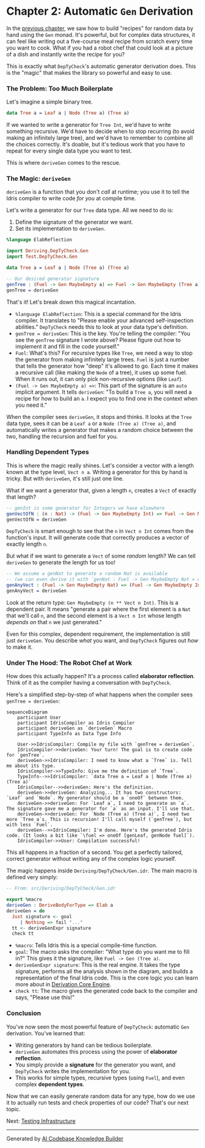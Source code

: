 # Chapter 2: Automatic `Gen` Derivation

In the [previous chapter](01_the__gen__monad.md), we saw how to build "recipes" for random data by hand using the `Gen` monad. It's powerful, but for complex data structures, it can feel like writing out a five-course meal recipe from scratch every time you want to cook. What if you had a robot chef that could look at a picture of a dish and instantly write the recipe for you?

This is exactly what `DepTyCheck`'s automatic generator derivation does. This is the "magic" that makes the library so powerful and easy to use.

### The Problem: Too Much Boilerplate

Let's imagine a simple binary tree.

```idris
data Tree a = Leaf a | Node (Tree a) (Tree a)
```

If we wanted to write a generator for `Tree Int`, we'd have to write something recursive. We'd have to decide when to stop recurring (to avoid making an infinitely large tree), and we'd have to remember to combine all the choices correctly. It's doable, but it's tedious work that you have to repeat for every single data type you want to test.

This is where `deriveGen` comes to the rescue.

### The Magic: `deriveGen`

`deriveGen` is a function that you don't *call* at runtime; you use it to tell the Idris compiler to write code *for you* at compile time.

Let's write a generator for our `Tree` data type. All we need to do is:
1.  Define the signature of the generator we want.
2.  Set its implementation to `deriveGen`.

```idris
%language ElabReflection

import Deriving.DepTyCheck.Gen
import Test.DepTyCheck.Gen

data Tree a = Leaf a | Node (Tree a) (Tree a)

-- Our desired generator signature
genTree : (Fuel -> Gen MaybeEmpty a) => Fuel -> Gen MaybeEmpty (Tree a)
genTree = deriveGen
```

That's it! Let's break down this magical incantation.

*   `%language ElabReflection`: This is a special command for the Idris compiler. It translates to "Please enable your advanced self-inspection abilities." `DepTyCheck` needs this to look at your data type's definition.
*   `genTree = deriveGen`: This is the key. You're telling the compiler: "You see the `genTree` signature I wrote above? Please figure out how to implement it and fill in the code yourself."
*   `Fuel`: What's this? For recursive types like `Tree`, we need a way to stop the generator from making infinitely large trees. `Fuel` is just a number that tells the generator how "deep" it's allowed to go. Each time it makes a recursive call (like making the `Node` of a tree), it uses up some fuel. When it runs out, it can only pick non-recursive options (like `Leaf`).
*   `(Fuel -> Gen MaybeEmpty a) =>`: This part of the signature is an `auto` implicit argument. It tells `deriveGen`: "To build a `Tree a`, you will need a recipe for how to build an `a`. I expect you to find one in the context when you need it."

When the compiler sees `deriveGen`, it stops and thinks. It looks at the `Tree` data type, sees it can be a `Leaf a` or a `Node (Tree a) (Tree a)`, and automatically writes a generator that makes a random choice between the two, handling the recursion and fuel for you.

### Handling Dependent Types

This is where the magic really shines. Let's consider a vector with a length known at the type level, `Vect n a`. Writing a generator for this by hand is tricky. But with `deriveGen`, it's still just one line.

What if we want a generator that, given a length `n`, creates a `Vect` of exactly that length?

```idris
-- genInt is some generator for Integers we have elsewhere
genVectOfN : (n : Nat) -> (Fuel -> Gen MaybeEmpty Int) => Fuel -> Gen MaybeEmpty (Vect n Int)
genVectOfN = deriveGen
```

`DepTyCheck` is smart enough to see that the `n` in `Vect n Int` comes from the function's input. It will generate code that correctly produces a vector of exactly length `n`.

But what if we want to generate a `Vect` of some *random* length? We can tell `deriveGen` to generate the length for us too!

```idris
-- We assume a genNat to generate a random Nat is available
-- (we can even derive it with `genNat : Fuel -> Gen MaybeEmpty Nat = deriveGen`)
genAnyVect : (Fuel -> Gen MaybeEmpty Nat) => (Fuel -> Gen MaybeEmpty Int) => Fuel -> Gen MaybeEmpty (n ** Vect n Int)
genAnyVect = deriveGen
```

Look at the return type: `Gen MaybeEmpty (n ** Vect n Int)`. This is a dependent pair. It means "generate a pair where the first element is a `Nat` that we'll call `n`, and the second element is a `Vect n Int` whose length *depends on* that `n` we just generated."

Even for this complex, dependent requirement, the implementation is still just `deriveGen`. You describe *what* you want, and `DepTyCheck` figures out *how* to make it.

### Under The Hood: The Robot Chef at Work

How does this actually happen? It's a process called **elaborator reflection**. Think of it as the compiler having a conversation with `DepTyCheck`.

Here's a simplified step-by-step of what happens when the compiler sees `genTree = deriveGen`:

```mermaid
sequenceDiagram
    participant User
    participant IdrisCompiler as Idris Compiler
    participant deriveGen as `deriveGen` Macro
    participant TypeInfo as Data Type Info

    User->>IdrisCompiler: Compile my file with `genTree = deriveGen`.
    IdrisCompiler->>deriveGen: Your turn! The goal is to create code for `genTree`.
    deriveGen->>IdrisCompiler: I need to know what a `Tree` is. Tell me about its type.
    IdrisCompiler->>TypeInfo: Give me the definition of `Tree`.
    TypeInfo-->>IdrisCompiler: `data Tree a = Leaf a | Node (Tree a) (Tree a)`
    IdrisCompiler-->>deriveGen: Here's the definition.
    deriveGen->>deriveGen: Analyzing... It has two constructors: `Leaf` and `Node`. My generator should be a `oneOf` between them.
    deriveGen->>deriveGen: For `Leaf a`, I need to generate an `a`. The signature gave me a generator for `a` as an input. I'll use that.
    deriveGen->>deriveGen: For `Node (Tree a) (Tree a)`, I need two more `Tree a`s. This is recursion! I'll call myself (`genTree`), but with less `Fuel`.
    deriveGen-->>IdrisCompiler: I'm done. Here's the generated Idris code. (It looks a bit like `\fuel => oneOf [genLeaf, genNode fuel]`).
    IdrisCompiler->>User: Compilation successful!
```

This all happens in a fraction of a second. You get a perfectly tailored, correct generator without writing any of the complex logic yourself.

The magic happens inside `Deriving/DepTyCheck/Gen.idr`. The main macro is defined very simply:

```idris
-- From: src/Deriving/DepTyCheck/Gen.idr

export %macro
deriveGen : DeriveBodyForType => Elab a
deriveGen = do
  Just signature <- goal
     | Nothing => fail "..."
  tt <- deriveGenExpr signature
  check tt
```

*   `%macro`: Tells Idris this is a special compile-time function.
*   `goal`: The macro asks the compiler: "What type do you want me to fill in?" This gives it the signature, like `Fuel -> Gen (Tree a)`.
*   `deriveGenExpr signature`: This is the real engine. It takes the type signature, performs all the analysis shown in the diagram, and builds a representation of the final Idris code. This is the core logic you can learn more about in [Derivation Core Engine](07_derivation_core_engine.md).
*   `check tt`: The macro gives the generated code back to the compiler and says, "Please use this!"

### Conclusion

You've now seen the most powerful feature of `DepTyCheck`: automatic `Gen` derivation. You've learned that:
-   Writing generators by hand can be tedious boilerplate.
-   `deriveGen` automates this process using the power of **elaborator reflection**.
-   You simply provide a **signature** for the generator you want, and `DepTyCheck` writes the implementation for you.
-   This works for simple types, recursive types (using `Fuel`), and even complex **dependent types**.

Now that we can easily generate random data for any type, how do we use it to actually run tests and check properties of our code? That's our next topic.

Next: [Testing Infrastructure](03_testing_infrastructure.md)

---

Generated by [AI Codebase Knowledge Builder](https://github.com/The-Pocket/Tutorial-Codebase-Knowledge)